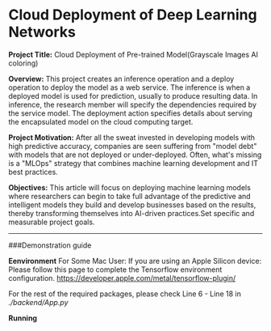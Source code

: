 # Cloud Deployment of Deep Learning Networks



**Project Title:** Cloud Deployment of Pre-trained Model(Grayscale Images AI coloring)

**Overview:** This project creates an inference operation and a deploy operation to deploy the model as a web service. The inference is when a deployed model is used for prediction, usually to produce resulting data. In inference, the research member will specify the dependencies required by the service model. The deployment action specifies details about serving the encapsulated model on the cloud computing target.

**Project Motivation:** After all the sweat invested in developing models with high predictive accuracy, companies are seen suffering from "model debt" with models that are not deployed or under-deployed. Often, what's missing is a "MLOps" strategy that combines machine learning development and IT best practices.

**Objectives:** This article will focus on deploying machine learning models where researchers can begin to take full advantage of the predictive and intelligent models they build and develop businesses based on the results, thereby transforming themselves into AI-driven practices.Set specific and measurable project goals.

---

###Demonstration guide

**Eenvironment**
For Some Mac User: If you are using an Apple Silicon device: Please follow this page to complete the Tensorflow environment configuration.  https://developer.apple.com/metal/tensorflow-plugin/

For the rest of the required packages, please check Line 6 - Line 18 in *./backend/App.py*


**Running**
